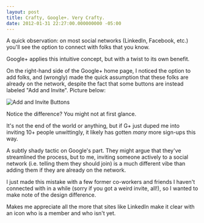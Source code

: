 ```yaml
---
layout: post
title: Crafty, Google+. Very Crafty.
date: 2012-01-31 22:27:00.000000000 -05:00
---
```

A quick observation: on most social networks (LinkedIn, Facebook, etc.) you'll see the option to connect with folks that you know.

Google+ applies this intuitive concept, but with a twist to its own benefit.

On the right-hand side of the Google+ home page, I noticed the option to add folks, and (wrongly) made the quick assumption that these folks are already on the network, despite the fact that some buttons are instead labeled "Add and Invite". Picture below:

![Add and Invite Buttons]({{site.post-images}}/2012-01-31_ss_GPlus_AddAndInvite.png)

Notice the difference? You might not at first glance.

It's not the end of the world or anything, but if G+ just duped me into inviting 10+ people unwittingly, it likely has gotten *many* more sign-ups this way.

A subtly shady tactic on Google's part. They might argue that they've streamlined the process, but to me, inviting someone actively to a social network (i.e. telling them they should join) is a much different vibe than adding them if they are already on the network.

I just made this mistake with a few former co-workers and friends I haven't connected with in a while (sorry if you got a weird invite, all!), so I wanted to make note of the design difference.

Makes me appreciate all the more that sites like LinkedIn make it clear with an icon who is a member and who isn't yet.
